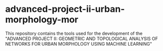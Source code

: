 # advanced-project-ii-urban-morphology-mor
This repository contains the tools used for the development of the "ADVANCED PROJECT II: GEOMETRIC AND TOPOLOGICAL ANALYSIS OF NETWORKS FOR URBAN MORPHOLOGY USING MACHINE LEARNING"
